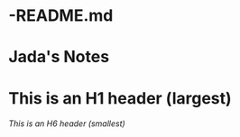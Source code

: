# -README.md

# Jada's Notes

# This is an H1 header (largest)

###### This is an H6 header (smallest)

